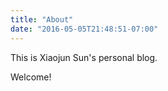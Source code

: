 ```yaml
---
title: "About"
date: "2016-05-05T21:48:51-07:00"
---
```


This is Xiaojun Sun's personal blog.

Welcome!
